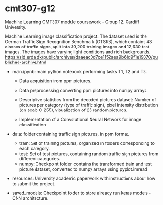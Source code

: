 # cmt307-g12

Machine Learning CMT307 module coursework - Group 12. Cardiff University.

Machine Learning image classification project. The dataset used is the German Traffic Sign Recognition Benchmark (GTSRB), which contains 43 classes of traffic signs, split into 39,209 training images and 12,630 test images. The images have varying light conditions and rich backgrounds.
https://sid.erda.dk/public/archives/daaeac0d7ce1152aea9b61d9f1e19370/published-archive.html

- main.ipynb: main python notebook performing tasks T1, T2 and T3. 

  - Data acquisition from ppm pictures.
  - Data preprocessing converting ppm pictures into numpy arrays.
  - Descriptive statistics from the decoded pictures dataset:
      Number of pictures per category (type of traffic sign), pixel intensity distribution (on scale 0-255), visualization of 25 random pictures.
      
  - Implementation of a Convolutional Neural Network for image classification.

- data: folder containing traffic sign pictures, in ppm format.
   - train: Set of training pictures, organized in folders corresponding to each category.
   - test: Set of test pictures, containing random traffic sign pictures from different categories.
   - numpy: Checkpoint folder, contains the transformed train and test picture dataset, converted to numpy arrays using pyplot.imread
 
 - resources: University academic paperwork with instructions about how to submit the project.
 
 - saved_models: Checkpoint folder to store already run keras models - CNN architecture.
